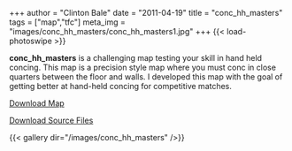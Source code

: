 +++
author = "Clinton Bale"
date = "2011-04-19"
title = "conc_hh_masters"
tags = ["map","tfc"]
meta_img = "images/conc_hh_masters/conc_hh_masters1.jpg"
+++
{{< load-photoswipe >}}

**conc_hh_masters** is a challenging map testing your skill in hand held concing. This map is a precision style map where you must conc in close quarters between the floor and walls. I developed this map with the goal of getting better at hand-held concing for competitive matches.

[Download Map](/assets/conc_hh_masters/conc_hh_masters.zip)

[Download Source Files](/assets/conc_hh_masters/conc_hh_masters_source.zip)

{{< gallery dir="/images/conc_hh_masters" />}}
